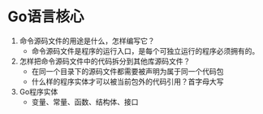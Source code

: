 # Go语言核心
1. 命令源码文件的用途是什么，怎样编写它？
    * 命令源码文件是程序的运行入口，是每个可独立运行的程序必须拥有的。
2. 怎样把命令源码文件中的代码拆分到其他库源码文件？
    * 在同一个目录下的源码文件都需要被声明为属于同一个代码包
    * 什么样的程序实体才可以被当前包外的代码引用？首字母大写
3. Go程序实体
    * 变量、常量、函数、结构体、接口